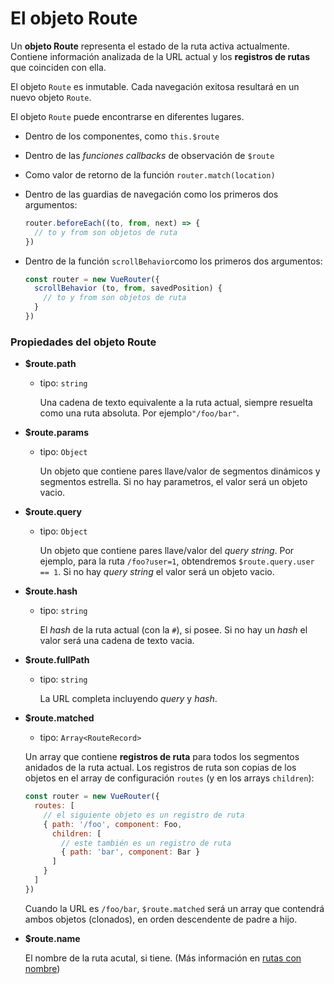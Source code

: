 # El objeto Route

Un **objeto Route** representa el estado de la ruta activa actualmente. Contiene información analizada de la URL actual y los **registros de rutas** que coinciden con ella.

El objeto `Route` es inmutable. Cada navegación exitosa resultará en un nuevo objeto `Route`.

El objeto `Route` puede encontrarse en diferentes lugares.

- Dentro de los componentes, como `this.$route`

- Dentro de las _funciones callbacks_ de observación de `$route`

- Como valor de retorno de la función `router.match(location)`

- Dentro de las guardias de navegación como los primeros dos argumentos:

  ``` js
  router.beforeEach((to, from, next) => {
    // to y from son objetos de ruta
  })
  ```

- Dentro de la función `scrollBehavior`como los primeros dos argumentos:

  ``` js
  const router = new VueRouter({
    scrollBehavior (to, from, savedPosition) {
      // to y from son objetos de ruta
    }
  })
  ```

### Propiedades del objeto Route

- **$route.path**

  - tipo: `string`

    Una cadena de texto equivalente a la ruta actual, siempre resuelta como una ruta absoluta. Por ejemplo`"/foo/bar"`.

- **$route.params**

  - tipo: `Object`

    Un objeto que contiene pares llave/valor de segmentos dinámicos y segmentos estrella. Si no hay parametros, el valor será un objeto vacio.

- **$route.query**

  - tipo: `Object`

    Un objeto que contiene pares llave/valor del _query string_. Por ejemplo, para la ruta `/foo?user=1`, obtendremos `$route.query.user == 1`. Si no hay _query string_ el valor será un objeto vacio.

- **$route.hash**

  - tipo: `string`

    El _hash_ de la ruta actual (con la `#`), si posee. Si no hay un _hash_ el valor será una cadena de texto vacia.

- **$route.fullPath**

  - tipo: `string`

    La URL completa incluyendo _query_ y _hash_.

- **$route.matched**

  - tipo: `Array<RouteRecord>`

  Un array que contiene **registros de ruta** para todos los segmentos anidados de la ruta actual. Los registros de ruta son copias de los objetos en el array de configuración `routes` (y en los arrays `children`):

  ``` js
  const router = new VueRouter({
    routes: [
      // el siguiente objeto es un registro de ruta
      { path: '/foo', component: Foo,
        children: [
          // este también es un registro de ruta
          { path: 'bar', component: Bar }
        ]
      }
    ]
  })
  ```

  Cuando la URL es `/foo/bar`, `$route.matched` será un array que contendrá ambos objetos (clonados), en orden descendente de padre a hijo.

- **$route.name**

  El nombre de la ruta acutal, si tiene. (Más información en [rutas con nombre](../essentials/named-routes.md))
